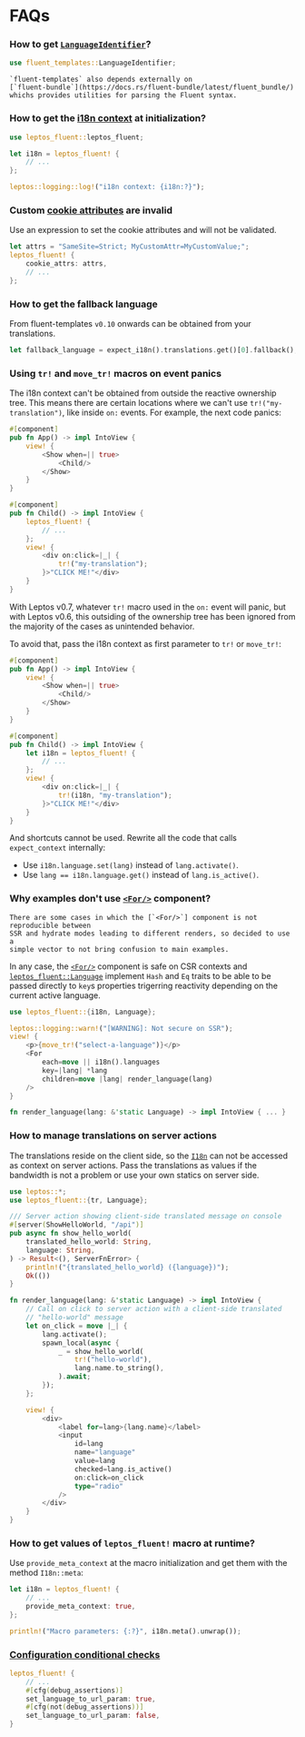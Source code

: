 <!-- markdownlint-disable MD001 -->

# FAQs

<!-- toc -->

### How to get [`LanguageIdentifier`]?

```rust
use fluent_templates::LanguageIdentifier;
```

```admonish tip
`fluent-templates` also depends externally on
[`fluent-bundle`](https://docs.rs/fluent-bundle/latest/fluent_bundle/)
whichs provides utilities for parsing the Fluent syntax.
```

[`LanguageIdentifier`]: https://docs.rs/unic-langid/latest/unic_langid/struct.LanguageIdentifier.html

### How to get the [i18n context] at initialization?

```rust
use leptos_fluent::leptos_fluent;

let i18n = leptos_fluent! {
    // ...
};

leptos::logging::log!("i18n context: {i18n:?}");
```

[i18n context]: https://docs.rs/leptos-fluent/latest/leptos_fluent/struct.I18n.html

### Custom [cookie attributes] are invalid

Use an expression to set the cookie attributes and will not be validated.

```rust
let attrs = "SameSite=Strict; MyCustomAttr=MyCustomValue;";
leptos_fluent! {
    cookie_attrs: attrs,
    // ...
};
```

[cookie attributes]: https://developer.mozilla.org/docs/Web/API/Document/cookie#write_a_new_cookie

### How to get the fallback language

From fluent-templates `v0.10` onwards can be obtained from your translations.

```rust
let fallback_language = expect_i18n().translations.get()[0].fallback();
```

### Using `tr!` and `move_tr!` macros on event panics

The i18n context can't be obtained from outside the reactive ownership tree.
This means there are certain locations where we can't use `tr!("my-translation")`,
like inside `on:` events. For example, the next code panics:

```rust
#[component]
pub fn App() -> impl IntoView {
    view! {
        <Show when=|| true>
            <Child/>
        </Show>
    }
}

#[component]
pub fn Child() -> impl IntoView {
    leptos_fluent! {
        // ...
    };
    view! {
        <div on:click=|_| {
            tr!("my-translation");
        }>"CLICK ME!"</div>
    }
}
```

With Leptos v0.7, whatever `tr!` macro used in the `on:` event will panic,
but with Leptos v0.6, this outsiding of the ownership tree has been ignored
from the majority of the cases as unintended behavior.

To avoid that, pass the i18n context as first parameter to `tr!` or `move_tr!`:

```rust
#[component]
pub fn App() -> impl IntoView {
    view! {
        <Show when=|| true>
            <Child/>
        </Show>
    }
}

#[component]
pub fn Child() -> impl IntoView {
    let i18n = leptos_fluent! {
        // ...
    };
    view! {
        <div on:click=|_| {
            tr!(i18n, "my-translation");
        }>"CLICK ME!"</div>
    }
}
```

And shortcuts cannot be used. Rewrite all the code that calls `expect_context`
internally:

- Use `i18n.language.set(lang)` instead of `lang.activate()`.
- Use `lang == i18n.language.get()` instead of `lang.is_active()`.

### Why examples don't use [`<For/>`] component?

```admonish bug
There are some cases in which the [`<For/>`] component is not reproducible between
SSR and hydrate modes leading to different renders, so decided to use a
simple vector to not bring confusion to main examples.
```

In any case, the [`<For/>`] component is safe on CSR contexts and
[`leptos_fluent::Language`] implement `Hash` and `Eq` traits to be
able to be passed directly to `key`s properties trigerring reactivity
depending on the current active language.

```rust
use leptos_fluent::{i18n, Language};

leptos::logging::warn!("[WARNING]: Not secure on SSR");
view! {
    <p>{move_tr!("select-a-language")}</p>
    <For
        each=move || i18n().languages
        key=|lang| *lang
        children=move |lang| render_language(lang)
    />
}

fn render_language(lang: &'static Language) -> impl IntoView { ... }
```

### How to manage translations on server actions

The translations reside on the client side, so the [`I18n`] can not be
accessed as context on server actions. Pass the translations as values
if the bandwidth is not a problem or use your own statics on server side.

```rust
use leptos::*;
use leptos_fluent::{tr, Language};

/// Server action showing client-side translated message on console
#[server(ShowHelloWorld, "/api")]
pub async fn show_hello_world(
    translated_hello_world: String,
    language: String,
) -> Result<(), ServerFnError> {
    println!("{translated_hello_world} ({language})");
    Ok(())
}

fn render_language(lang: &'static Language) -> impl IntoView {
    // Call on click to server action with a client-side translated
    // "hello-world" message
    let on_click = move |_| {
        lang.activate();
        spawn_local(async {
            _ = show_hello_world(
                tr!("hello-world"),
                lang.name.to_string(),
            ).await;
        });
    };

    view! {
        <div>
            <label for=lang>{lang.name}</label>
            <input
                id=lang
                name="language"
                value=lang
                checked=lang.is_active()
                on:click=on_click
                type="radio"
            />
        </div>
    }
}
```

### How to get values of `leptos_fluent!` macro at runtime?

Use `provide_meta_context` at the macro initialization and get them
with the method `I18n::meta`:

```rust
let i18n = leptos_fluent! {
    // ...
    provide_meta_context: true,
};

println!("Macro parameters: {:?}", i18n.meta().unwrap());
```

### [Configuration conditional checks]

```rust
leptos_fluent! {
    // ...
    #[cfg(debug_assertions)]
    set_language_to_url_param: true,
    #[cfg(not(debug_assertions))]
    set_language_to_url_param: false,
}
```

[configuration conditional checks]: https://doc.rust-lang.org/rust-by-example/attribute/cfg.html
[`<For/>`]: https://docs.rs/leptos/latest/leptos/fn.For.html
[`leptos_fluent::Language`]: https://docs.rs/leptos-fluent/latest/leptos_fluent/struct.Language.html
[`I18n`]: https://docs.rs/leptos-fluent/latest/leptos_fluent/struct.I18n.html
